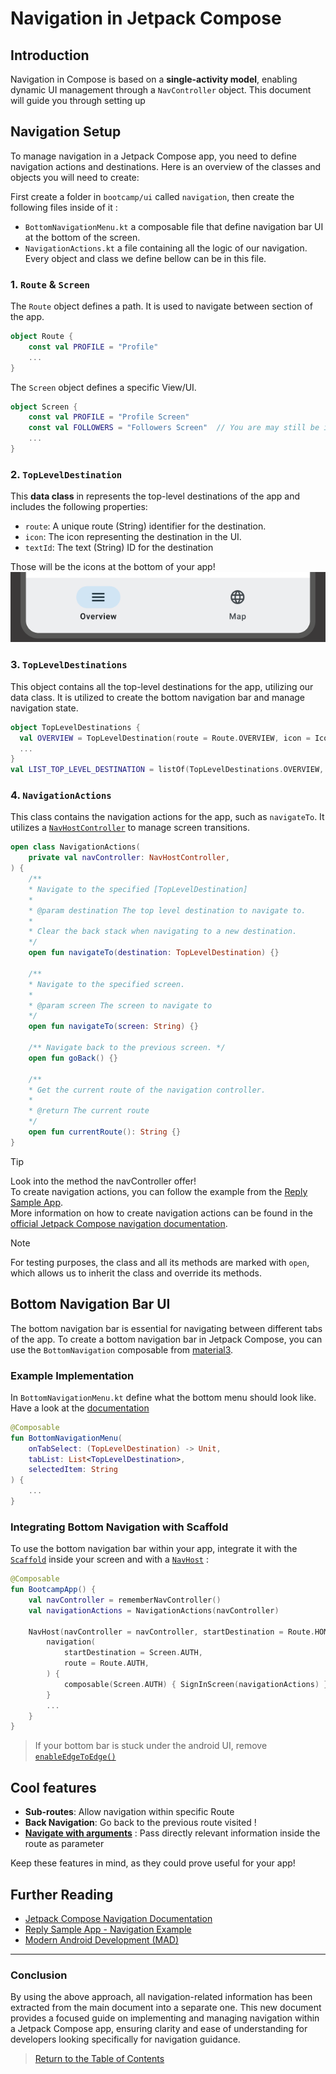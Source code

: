 # Navigation in Jetpack Compose

## Introduction

Navigation in Compose is based on a **single-activity model**, enabling dynamic UI management through a `NavController` object. This document will guide you through setting up

## Navigation Setup

To manage navigation in a Jetpack Compose app, you need to define navigation actions and destinations. Here is an overview of the classes and objects you will need to create:

First create a folder in `bootcamp/ui` called `navigation`, then create the following files inside of it  :

- `BottomNavigationMenu.kt` a composable file that define navigation bar UI at the bottom of the screen.
- `NavigationActions.kt` a file containing all the logic of our navigation. Every object and class we define bellow can be in this file.

### 1. `Route` & `Screen`

The `Route` object defines a path. It is used to navigate between section of the app.

```kotlin
object Route {
    const val PROFILE = "Profile"
    ...
}
```

The `Screen` object defines a specific View/UI.

```kotlin
object Screen {
    const val PROFILE = "Profile Screen" 
    const val FOLLOWERS = "Followers Screen"  // You are may still be in the "Profile" section of the app
    ...
}
```

### 2. `TopLevelDestination`

This **data class** in represents the top-level destinations of the app and includes the following properties:

- `route`: A unique route (String) identifier for the destination.
- `icon`: The icon representing the destination in the UI.
- `textId`: The text (String) ID for the destination

Those will be the icons at the bottom of your app!
![alt text](../assets/Tutorials/topLevelDestination.png)

### 3. `TopLevelDestinations`

This object contains all the top-level destinations for the app, utilizing our data class. It is utilized to create the bottom navigation bar and manage navigation state.

```kotlin
object TopLevelDestinations {
  val OVERVIEW = TopLevelDestination(route = Route.OVERVIEW, icon = Icons.Outlined.Menu, textId = "Overview")
  ...
}
val LIST_TOP_LEVEL_DESTINATION = listOf(TopLevelDestinations.OVERVIEW, TopLevelDestinations.MAP)

```

### 4. `NavigationActions`

This class contains the navigation actions for the app, such as `navigateTo`. It utilizes a [`NavHostController`](https://developer.android.com/reference/androidx/navigation/NavHostController) to manage screen transitions.

```kotlin
open class NavigationActions(
    private val navController: NavHostController,
) {
    /**
    * Navigate to the specified [TopLevelDestination]
    *
    * @param destination The top level destination to navigate to.
    * 
    * Clear the back stack when navigating to a new destination.
    */
    open fun navigateTo(destination: TopLevelDestination) {}

    /**
    * Navigate to the specified screen.
    *
    * @param screen The screen to navigate to
    */
    open fun navigateTo(screen: String) {}

    /** Navigate back to the previous screen. */
    open fun goBack() {}

    /**
    * Get the current route of the navigation controller.
    *
    * @return The current route
    */
    open fun currentRoute(): String {}
}
```

> [!TIP]  
> Look into the method the navController offer!  
> To create navigation actions, you can follow the example from the [Reply Sample App](https://github.com/android/compose-samples/tree/main/Reply).  
> More information on how to create navigation actions can be found in the [official Jetpack Compose navigation documentation](https://developer.android.com/jetpack/compose/navigation).

> [!NOTE]
> For testing purposes, the class and all its methods are marked with `open`, which allows us to inherit the class and override its methods.

## Bottom Navigation Bar UI

The bottom navigation bar is essential for navigating between different tabs of the app. To create a bottom navigation bar in Jetpack Compose, you can use the `BottomNavigation` composable from [material3](https://developer.android.com/develop/ui/compose/designsystems/material3).

### Example Implementation

In `BottomNavigationMenu.kt` define what the bottom menu should look like.
Have a look at the [documentation](https://developer.android.com/develop/ui/compose/navigation#bottom-nav)  

```kotlin
@Composable
fun BottomNavigationMenu(
    onTabSelect: (TopLevelDestination) -> Unit,
    tabList: List<TopLevelDestination>,
    selectedItem: String
) {
    ...
}
```

### Integrating Bottom Navigation with Scaffold

To use the bottom navigation bar within your app, integrate it with the [`Scaffold`](https://developer.android.com/develop/ui/compose/components/scaffold) inside your screen and with a [`NavHost`](https://developer.android.com/develop/ui/compose/navigation#getting-started) :

```kotlin
@Composable
fun BootcampApp() {
    val navController = rememberNavController()
    val navigationActions = NavigationActions(navController)

    NavHost(navController = navController, startDestination = Route.HOME) {
        navigation( 
            startDestination = Screen.AUTH,
            route = Route.AUTH,
        ) {
            composable(Screen.AUTH) { SignInScreen(navigationActions) }
        }
        ...
    }        
}
```

> If your bottom bar is stuck under the android UI, remove [`enableEdgeToEdge()`](https://developer.android.com/develop/ui/views/layout/edge-to-edge)

## Cool features

- **Sub-routes**: Allow navigation within specific Route
- **Back Navigation**: Go back to the previous route visited !
- **[Navigate with arguments](https://developer.android.com/develop/ui/compose/navigation#nav-with-args)** : Pass directly relevant information inside the route as parameter

Keep these features in mind, as they could prove useful for your app!

## Further Reading

- [Jetpack Compose Navigation Documentation](https://developer.android.com/jetpack/compose/navigation)
- [Reply Sample App - Navigation Example](https://github.com/android/compose-samples/tree/main/Reply)
- [Modern Android Development (MAD)](https://developer.android.com/modern-android-development)

---

### Conclusion

By using the above approach, all navigation-related information has been extracted from the main document into a separate one. This new document provides a focused guide on implementing and managing navigation within a Jetpack Compose app, ensuring clarity and ease of understanding for developers looking specifically for navigation guidance.

> [Return to the Table of Contents](../../README.md#table-of-contents)
